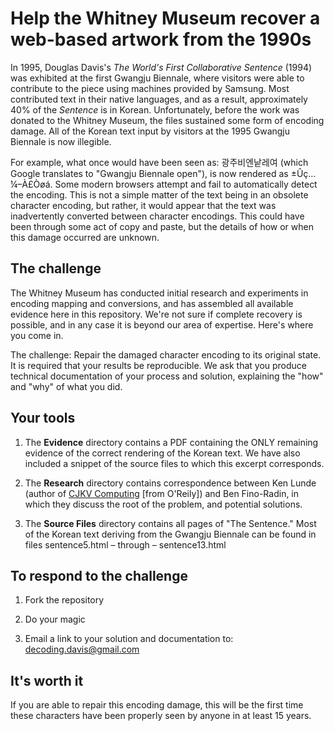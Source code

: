 Help the Whitney Museum recover a web-based artwork from the 1990s
===================================================================================



In 1995, Douglas Davis's *The World's First Collaborative Sentence* (1994) was
exhibited at the first Gwangju Biennale, where visitors were able to contribute to the piece using machines provided
by Samsung. Most contributed text in their native languages, and as a result, approximately 40% of the
*Sentence* is in Korean. Unfortunately, before the work was donated to the
Whitney Museum, the files sustained some form of encoding damage. All of the
Korean text input by visitors at the 1995 Gwangju Biennale is now illegible.

For example, what once would have been seen as: 광주비엔낱레여 (which Google
translates to "Gwangju Biennale open"), is now rendered as ±Ûç…¼–À£Òøá. Some
modern browsers attempt and fail to automatically detect the encoding. This is
not a simple matter of the text being in an obsolete character encoding, but
rather, it would appear that the text was inadvertently converted between
character encodings. This could have been through some act of copy and paste,
but the details of how or when this damage occurred are unknown.



The challenge
--------------

The Whitney Museum has conducted initial research and experiments in encoding
mapping and conversions, and has assembled all available evidence here in this
repository. We're not sure if complete recovery is possible, and in any case it
is beyond our area of expertise. Here's where you come in.



The challenge: Repair the damaged character encoding to its original state. It is required that your results be reproducible. We ask that you produce technical documentation of your process and solution, explaining the "how" and "why" of what you did.



Your tools
-----------

1.  The **Evidence** directory contains a PDF containing the ONLY remaining
    evidence of the correct rendering of the Korean text. We have also included
    a snippet of the source files to which this excerpt corresponds.

2.  The **Research** directory contains correspondence between Ken Lunde (author
    of [CJKV Computing][1] [from O'Reily]) and Ben Fino-Radin, in which they
    discuss the root of the problem, and potential solutions.

3.  The **Source Files** directory contains all pages of "The Sentence." Most of
    the Korean text deriving from the Gwangju Biennale can be found in files
    sentence5.html – through – sentence13.html

[1]: <http://shop.oreilly.com/product/9780596514471.do>





To respond to the challenge
---------------------------

1.  Fork the repository

2.  Do your magic

3.  Email a link to your solution and documentation to: decoding.davis@gmail.com



It's worth it
--------------

If you are able to repair this encoding damage, this will be the first time
these characters have been properly seen by anyone in at least 15 years.
